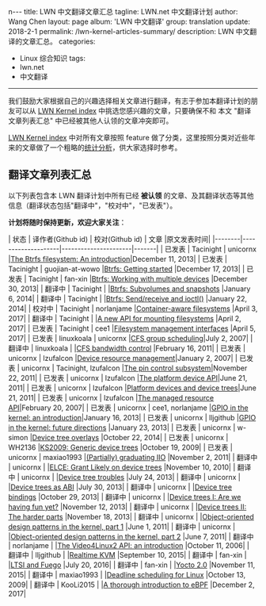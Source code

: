 n---
title: LWN 中文翻译文章汇总
tagline: LWN.net 中文翻译计划
author: Wang Chen
layout: page
album: 'LWN 中文翻译'
group: translation
update: 2018-2-1
permalink: /lwn-kernel-articles-summary/
description: LWN 中文翻译的文章汇总。
categories:
  - Linux 综合知识
tags:
  - lwn.net
  - 中文翻译
---

我们鼓励大家根据自己的兴趣选择相关文章进行翻译，有志于参加本翻译计划的朋友可以从 [LWN Kernel index][2] 中挑选您感兴趣的文章，只要确保不和 本文 "翻译文章列表汇总" 中已经被其他人认领的文章冲突即可。

[LWN Kernel index][2] 中对所有文章按照 feature 做了分类，这里按照分类对近些年来的文章做了一个粗略的[统计分析](/lwn-kernel-articles-analysis)，供大家选择时参考。

## 翻译文章列表汇总

以下列表包含本 LWN 翻译计划中所有已经 **被认领** 的文章、及其翻译状态等其他信息（翻译状态包括"翻译中"，"校对中"，"已发表"）。

**计划将随时保持更新，欢迎大家关注**：

| 状态   | 译作者(Github id)  | 校对(Github id)    | 文章  |原文发表时间|
|--------|--------------------|----------------------|-------|
| 已发表 | Tacinight          | unicornx             |[The Btrfs filesystem: An introduction](/lwn-576276-the-btrfs-filesystem-an-introduction)|December 11, 2013|
| 已发表 | Tacinight          | guojian-at-wowo      |[Btrfs: Getting started](/lwn-577218-btrfs-getting-started/) |December 17, 2013|
| 已发表 | Tacinight          | fan-xin              |[Btrfs: Working with multiple devices](/lwn-577961-btrfs-working-with-multiple-devices) |December 30, 2013|
| 翻译中 | Tacinight          |                      |[Btrfs: Subvolumes and snapshots](https://lwn.net/Articles/579009/) |January 6, 2014|
| 翻译中 | Tacinight          |                      |[Btrfs: Send/receive and ioctl()](https://lwn.net/Articles/581558/) |January 22, 2014|
| 校对中 | Tacinight          | norlanjame           |[Container-aware filesystems](https://lwn.net/Articles/718639/) |April 3, 2017|
| 翻译中 | Tacinight          |                      |[A new API for mounting filesystems](https://lwn.net/Articles/718638/) |April 2, 2017|
| 已发表 | Tacinight          | cee1                 |[Filesystem management interfaces](/lwn-718803-filesystem-management-interfaces) |April 5, 2017|
| 已发表 | linuxkoala         | unicornx             |[CFS group scheduling](/lwn-240474-cfs-group-scheduling)|July 2, 2007|
| 翻译中 | linuxkoala         |                      |[CFS bandwidth control](https://lwn.net/Articles/428230/) |February 16, 2011|
| 已发表 | unicornx           | lzufalcon            |[Device resource management](/lwn-215996-device-resource-management)|January 2, 2007|
| 已发表 | unicornx           | Tacinight, lzufalcon |[The pin control subsystem](/lwn-468759-pincontrol-subsystem)|November 22, 2011|
| 已发表 | unicornx           | lzufalcon            |[The platform device API](/lwn-448499-platform-device-api)|June 21, 2011|
| 已发表 | unicornx           | lzufalcon            |[Platform devices and device trees](/lwn-448502-platform-devices-and-device-trees)|June 21, 2011|
| 已发表 | unicornx           | lzufalcon            |[The managed resource API](/lwn-222860-the-managed-resource-api)|February 20, 2007|
| 已发表 | unicornx           | cee1, norlanjame     |[GPIO in the kernel: an introduction](/lwn-532714-gpio-in-the-kernel)|January 16, 2013|
| 已发表 | unicornx           | lljgithub            |[GPIO in the kernel: future directions](/lwn-533632-gpio-in-the-kernel-future-directions) |January 23, 2013|
| 已发表 | unicornx           | w-simon              |[Device tree overlays](/lwn-616859-device-tree-overlays) |October 22, 2014|
| 已发表 | unicornx           | WH2136               |[KS2009: Generic device trees](/lwn-357487-generic-device-trees) |October 19, 2009|
| 已发表 | unicornx           | maxiao1993           |[(Partially) graduating IIO](/lwn-465358-graduating-iio) |November 2, 2011|
| 翻译中 | unicornx           |                      |[ELCE: Grant Likely on device trees](https://lwn.net/Articles/414016/) |November 10, 2010|
| 翻译中 | unicornx           |                      |[Device tree troubles](https://lwn.net/Articles/560523/) |July 24, 2013|
| 翻译中 | unicornx           |                      |[Device trees as ABI](https://lwn.net/Articles/561462/) |July 30, 2013|
| 翻译中 | unicornx           |                      |[Device tree bindings](https://lwn.net/Articles/572114/) |October 29, 2013|
| 翻译中 | unicornx           |                      |[Device trees I: Are we having fun yet?](https://lwn.net/Articles/572692/) |November 12, 2013|
| 翻译中 | unicornx           |                      |[Device trees II: The harder parts](https://lwn.net/Articles/573409/) |November 18, 2013|
| 翻译中 | unicornx           |                      |[Object-oriented design patterns in the kernel, part 1](https://lwn.net/Articles/444910/) |June 1, 2011|
| 翻译中 | unicornx           |                      |[Object-oriented design patterns in the kernel, part 2](https://lwn.net/Articles/446317/) |June 7, 2011|
| 翻译中 | norlanjame         |                      |[The Video4Linux2 API: an introduction](https://lwn.net/Articles/203924/) |October 11, 2006|
| 翻译中 | lljgithub          |                      |[Realtime KVM](https://lwn.net/Articles/656807/) |September 10, 2015|
| 翻译中 | fan-xin            |                      |[LTSI and Fuego](https://lwn.net/Articles/694880/) |July 20, 2016|
| 翻译中 | fan-xin            |                      |[Yocto 2.0](https://lwn.net/Articles/664073/) |November 11, 2015|
| 翻译中 | maxiao1993         |                      |[Deadline scheduling for Linux](https://lwn.net/Articles/356576/) |October 13, 2009|
| 翻译中 | KooLi2015          |                      |[A thorough introduction to eBPF](https://lwn.net/Articles/740157/) |December 2, 2017|





[1]: http://tinylab.org
[2]: https://lwn.net/Kernel/Index/
